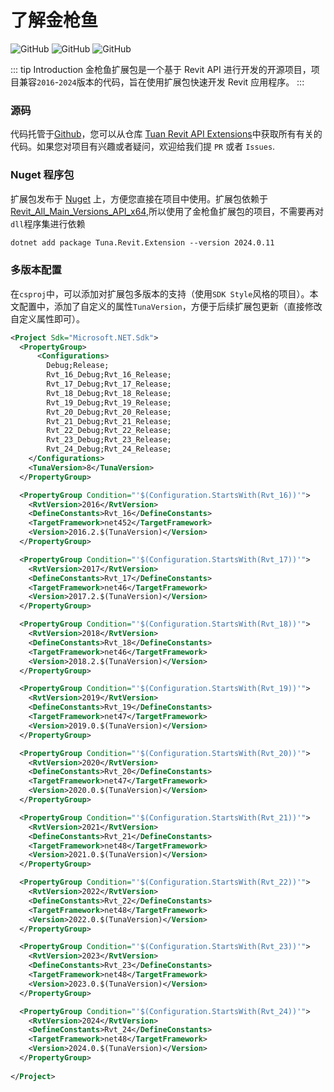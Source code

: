 # 了解金枪鱼

![GitHub](https://img.shields.io/github/license/shichuyibushishiwu/Tuna.Revit.Extension?label=License)
![GitHub](https://img.shields.io/badge/Shiwu-Tuna-green)
![GitHub](https://img.shields.io/nuget/dt/Tuna.Revit.Extension?style=flat&logo=nuget&label=nuget&link=https%3A%2F%2Fwww.nuget.org%2Fpackages%2FTuna.Revit.Extension%2F)

::: tip Introduction
金枪鱼扩展包是一个基于 Revit API 进行开发的开源项目，项目兼容`2016`-`2024`版本的代码，旨在使用扩展包快速开发 Revit 应用程序。
:::

### 源码

代码托管于[Github](https://github.com/)，您可以从仓库 [Tuan Revit API Extensions](https://github.com/shichuyibushishiwu/Tuna.Revit.Extensions)中获取所有有关的代码。如果您对项目有兴趣或者疑问，欢迎给我们提 `PR` 或者 `Issues`.

### Nuget 程序包

扩展包发布于 [Nuget](https://www.nuget.org/) 上，方便您直接在项目中使用。扩展包依赖于[Revit_All_Main_Versions_API_x64](https://www.nuget.org/packages/Revit_All_Main_Versions_API_x64/),所以使用了金枪鱼扩展包的项目，不需要再对`dll`程序集进行依赖

```xml
dotnet add package Tuna.Revit.Extension --version 2024.0.11
```

### 多版本配置

在`csproj`中，可以添加对扩展包多版本的支持（使用`SDK Style`风格的项目）。本文配置中，添加了自定义的属性`TunaVersion`，方便于后续扩展包更新（直接修改自定义属性即可）。

```xml
﻿<Project Sdk="Microsoft.NET.Sdk">
  <PropertyGroup>
      <Configurations>
        Debug;Release;
        Rvt_16_Debug;Rvt_16_Release;
        Rvt_17_Debug;Rvt_17_Release;
        Rvt_18_Debug;Rvt_18_Release;
        Rvt_19_Debug;Rvt_19_Release;
        Rvt_20_Debug;Rvt_20_Release;
        Rvt_21_Debug;Rvt_21_Release;
        Rvt_22_Debug;Rvt_22_Release;
        Rvt_23_Debug;Rvt_23_Release;
        Rvt_24_Debug;Rvt_24_Release;
    </Configurations>
    <TunaVersion>8</TunaVersion>
  </PropertyGroup>

  <PropertyGroup Condition="'$(Configuration.StartsWith(Rvt_16))'">
    <RvtVersion>2016</RvtVersion>
    <DefineConstants>Rvt_16</DefineConstants>
    <TargetFramework>net452</TargetFramework>
    <Version>2016.2.$(TunaVersion)</Version>
  </PropertyGroup>

  <PropertyGroup Condition="'$(Configuration.StartsWith(Rvt_17))'">
    <RvtVersion>2017</RvtVersion>
    <DefineConstants>Rvt_17</DefineConstants>
    <TargetFramework>net46</TargetFramework>
    <Version>2017.2.$(TunaVersion)</Version>
  </PropertyGroup>

  <PropertyGroup Condition="'$(Configuration.StartsWith(Rvt_18))'">
    <RvtVersion>2018</RvtVersion>
    <DefineConstants>Rvt_18</DefineConstants>
    <TargetFramework>net46</TargetFramework>
    <Version>2018.2.$(TunaVersion)</Version>
  </PropertyGroup>

  <PropertyGroup Condition="'$(Configuration.StartsWith(Rvt_19))'">
    <RvtVersion>2019</RvtVersion>
    <DefineConstants>Rvt_19</DefineConstants>
    <TargetFramework>net47</TargetFramework>
    <Version>2019.0.$(TunaVersion)</Version>
  </PropertyGroup>

  <PropertyGroup Condition="'$(Configuration.StartsWith(Rvt_20))'">
    <RvtVersion>2020</RvtVersion>
    <DefineConstants>Rvt_20</DefineConstants>
    <TargetFramework>net47</TargetFramework>
    <Version>2020.0.$(TunaVersion)</Version>
  </PropertyGroup>

  <PropertyGroup Condition="'$(Configuration.StartsWith(Rvt_21))'">
    <RvtVersion>2021</RvtVersion>
    <DefineConstants>Rvt_21</DefineConstants>
    <TargetFramework>net48</TargetFramework>
    <Version>2021.0.$(TunaVersion)</Version>
  </PropertyGroup>

  <PropertyGroup Condition="'$(Configuration.StartsWith(Rvt_22))'">
    <RvtVersion>2022</RvtVersion>
    <DefineConstants>Rvt_22</DefineConstants>
    <TargetFramework>net48</TargetFramework>
    <Version>2022.0.$(TunaVersion)</Version>
  </PropertyGroup>

  <PropertyGroup Condition="'$(Configuration.StartsWith(Rvt_23))'">
    <RvtVersion>2023</RvtVersion>
    <DefineConstants>Rvt_23</DefineConstants>
    <TargetFramework>net48</TargetFramework>
    <Version>2023.0.$(TunaVersion)</Version>
  </PropertyGroup>

  <PropertyGroup Condition="'$(Configuration.StartsWith(Rvt_24))'">
    <RvtVersion>2024</RvtVersion>
    <DefineConstants>Rvt_24</DefineConstants>
    <TargetFramework>net48</TargetFramework>
    <Version>2024.0.$(TunaVersion)</Version>
  </PropertyGroup>
  ﻿
﻿</Project>

```
